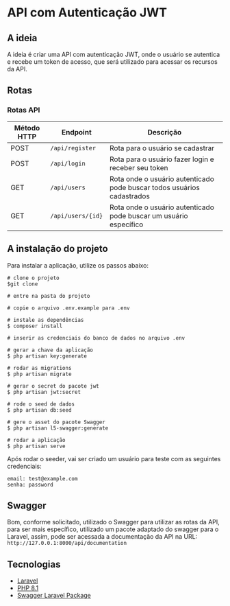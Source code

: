 # API com Autenticação JWT

## A ideia

A ideia é criar uma API com autenticação JWT, onde o usuário se autentica e recebe um token de acesso, que será utilizado
para acessar os recursos da API.

## Rotas

### Rotas API
| Método HTTP | Endpoint          | Descrição                                                              |
|-------------|-------------------|------------------------------------------------------------------------|
| POST        | `/api/register`   | Rota para o usuário se cadastrar                                       |
| POST        | `/api/login`      | Rota para o usuário fazer login e receber seu token                    |
| GET         | `/api/users`      | Rota onde o usuário autenticado pode buscar todos usuários cadastrados |
| GET         | `/api/users/{id}` | Rota onde o usuário autenticado pode buscar um usuário específico      |

## A instalação do projeto

Para instalar a aplicação, utilize os passos abaixo:

```
# clone o projeto
$git clone

# entre na pasta do projeto

# copie o arquivo .env.example para .env

# instale as dependências
$ composer install

# inserir as credenciais do banco de dados no arquivo .env

# gerar a chave da aplicação
$ php artisan key:generate

# rodar as migrations
$ php artisan migrate

# gerar o secret do pacote jwt
$ php artisan jwt:secret

# rode o seed de dados
$ php artisan db:seed

# gere o asset do pacote Swagger
$ php artisan l5-swagger:generate

# rodar a aplicação
$ php artisan serve
```

Após rodar o seeder, vai ser criado um usuário para teste com as seguintes credenciais:
```
email: test@example.com
senha: password
```

## Swagger

Bom, conforme solicitado, utilizado o Swagger para utilizar as rotas da API, para ser mais específico, utilizado um pacote adaptado
do swagger para o Laravel, assim, pode ser acessada a documentação da API na URL: `http://127.0.0.1:8000/api/documentation`

## Tecnologias

- [Laravel](https://laravel.com/)
- [PHP 8.1](https://www.php.net/)
- [Swagger Laravel Package](https://github.com/DarkaOnLine/L5-Swagger)
